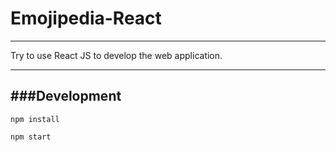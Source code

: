 # Emojipedia-React
---
Try to use React JS to develop the web application.

---

###Development
---
```
npm install
```
```
npm start
```
